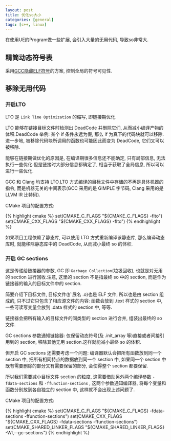 ```yaml
---
layout: post
title: 优化so大小
categories: [general]
tags: [c++, linux]
---
```


在使用UE的Program做一些扩展, 会引入大量的无用代码, 导致so非常大.

## 精简动态符号表

采用[GCC隐藏ELF符号](./2017-05-06-gcc_hidden_symbols)的方案, 控制全局的符号可见性.

## 移除无用代码

### 开启LTO

LTO 是 `Link Time Optimization` 的缩写, 即链接期优化.

LTO 能够在链接目标文件时检测出 DeadCode 并删除它们, 从而减小编译产物的体积.DeadCode 举例: 某个 if 条件永远为假, 那么 if 为真下的代码块就可以移除.
进一步地, 被移除代码块所调用的函数也可能因此而变为 DeadCode, 它们又可以被移除.

能够在链接期做优化的原因是, 在编译期很多信息还不能确定, 只有局部信息, 无法执行一些优化.但是链接时大部分信息都确定了, 相当于获取了全局信息, 所以可以进行一些优化.

GCC 和 Clang 均支持 LTO.LTO 方式编译的目标文件中存储的不再是具体机器的指令, 而是机器无关的中间表示(GCC 采用的是 GIMPLE 字节码, Clang 采用的是 LLVM IR 比特码).

CMake 项目的配置方式: 

{% highlight cmake %}
set(CMAKE_C_FLAGS "${CMAKE_C_FLAGS} -flto")
set(CMAKE_CXX_FLAGS "${CMAKE_CXX_FLAGS} -flto")
{% endhighlight %}

如果项目工程依赖了静态库, 可以使用 LTO 方式重新编译该静态库, 那么编译动态库时, 就能移除静态库中的 DeadCode, 从而减小最终 so 的体积.

### 开启 GC sections

这是传递给链接器的参数, GC 即 `Garbage Collection`(垃圾回收), 也就是对无用的 section 进行回收.注意, 这里的 section 不是指最终 so 中的 section, 而是作为链接器的输入的目标文件中的 section.

简要介绍下目标文件, 目标文件(扩展名 .o)也是 ELF 文件, 所以也是由 section 组成的, 只不过它只包含了相应源文件的内容: 函数会放到 .text 样式的 section 中, 一些可读写变量会放到 .data 样式的 section 中, 等等.

链接器会把所有输入的目标文件的同类型的 section 进行合并, 组装出最终的 so 文件.

GC sections 参数通知链接器: 仅保留动态符号(及 .init_array 等)直接或者间接引用到的 section, 移除其他无用 section.这样就能减小最终 so 的体积.

但开启 GC sections 还需要考虑一个问题: 编译器默认会把所有函数放到同一个 section 中, 把所有相同特点的数据放到同一个 section 中, 如果同一个 section 中既有需要删除的部分又有需要保留的部分, 会使得整个 section 都要保留.

所以我们需要减小目标文件 section 的粒度, 这需要借助另外两个编译参数 `-fdata-sections` 和 `-ffunction-sections` , 这两个参数通知编译器, 将每个变量和函数分别放到各自独立的 section 中, 这样就不会出现上述问题了.

CMake 项目的配置方式: 

{% highlight cmake %}
set(CMAKE_C_FLAGS "${CMAKE_C_FLAGS} -fdata-sections -ffunction-sections")
set(CMAKE_CXX_FLAGS "${CMAKE_CXX_FLAGS} -fdata-sections -ffunction-sections")
set(CMAKE_SHARED_LINKER_FLAGS "${CMAKE_SHARED_LINKER_FLAGS} -Wl,--gc-sections")
{% endhighlight %}
